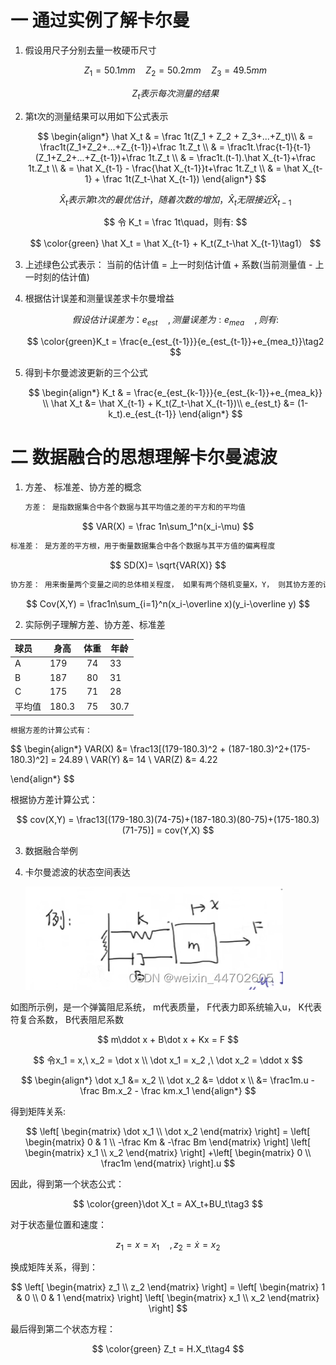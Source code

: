 # 一 通过实例了解卡尔曼

1. 假设用尺子分别去量一枚硬币尺寸

   $$
   Z_1 = 50.1mm  \quad Z_2 = 50.2mm \quad Z_3 = 49.5mm
   $$

   $$
   Z_t 表示每次测量的结果
   $$
2. 第t次的测量结果可以用如下公式表示

   $$
   \begin{align*}
   \hat X_t & =  \frac 1t(Z_1 + Z_2 + Z_3+...+Z_t)\\
            & =  \frac1t(Z_1+Z_2+...+Z_{t-1})+\frac 1t.Z_t \\
   	 & = \frac1t.\frac{t-1}{t-1}(Z_1+Z_2+...+Z_{t-1})+\frac 1t.Z_t \\
   	 & = \frac1t.(t-1).\hat X_{t-1}+\frac 1t.Z_t \\
   	 & = \hat X_{t-1} - \frac{\hat X_{t-1}}t+\frac 1t.Z_t \\
   	 & = \hat X_{t-1} + \frac 1t(Z_t-\hat X_{t-1})
   \end{align*}
   $$

   $$
   \hat X_t 表示第t次的最优估计，随着次数的增加，\hat X_t 无限接近 \hat X_{t-1}
   $$

   $$
   令 K_t = \frac 1t\quad，则有:
   $$

   $$
   \color{green} \hat X_t = \hat X_{t-1} + K_t(Z_t-\hat X_{t-1}\tag1）
   $$
3. 上述绿色公式表示： 当前的估计值 =  上一时刻估计值 + 系数(当前测量值 - 上一时刻的估计值)
4. 根据估计误差和测量误差求卡尔曼增益

   $$
   假设估计误差为：e_{est} \quad, 测量误差为: e_{mea} \quad, 则有:
   $$

   $$
   \color{green}K_t = \frac{e_{est_{t-1}}}{e_{est_{t-1}}+e_{mea_t}}\tag2
   $$
5. 得到卡尔曼滤波更新的三个公式

   $$
   \begin{align*}
   K_t & = \frac{e_{est_{k-1}}}{e_{est_{k-1}}+e_{mea_k}} \\
   \hat X_t &= \hat X_{t-1} + K_t(Z_t-\hat X_{t-1})\\
   e_{est_t} &= (1-k_t).e_{est_{t-1}}
   \end{align*}
   $$

# 二 数据融合的思想理解卡尔曼滤波

1. 方差、 标准差、协方差的概念

   ```xml
   方差： 是指数据集合中各个数据与其平均值之差的平方和的平均值
   ```

$$
VAR(X) = \frac 1n\sum_1^n(x_i-\mu)
$$

```xml
标准差： 是方差的平方根，用于衡量数据集合中各个数据与其平方值的偏离程度
```

$$
SD(X)= \sqrt{VAR(X)}
$$

```xml
协方差： 用来衡量两个变量之间的总体相关程度， 如果有两个随机变量X，Y， 则其协方差的计算公式为：
```

$$
Cov(X,Y) = \frac1n\sum_{i=1}^n(x_i-\overline x)(y_i-\overline y)
$$

2. 实际例子理解方差、协方差、标准差

| 球员   | 身高  | 体重 | 年龄 |
| :----- | ----- | :--: | ---- |
| A      | 179   |  74  | 33   |
| B      | 187   |  80  | 31   |
| C      | 175   |  71  | 28   |
| 平均值 | 180.3 |  75  | 30.7 |

    根据方差的计算公式有：

$$
\begin{align*}
VAR(X) &= \frac13[(179-180.3)^2 + (187-180.3)^2+(175-180.3)^2] = 24.89 \\
VAR(Y) &= 14 \\
VAR(Z) &= 4.22

\end{align*}
$$

根据协方差计算公式：

$$
cov(X,Y) = \frac13[(179-180.3)(74-75)+(187-180.3)(80-75)+(175-180.3)(71-75)] = cov(Y,X)
$$

3. 数据融合举例
4. 卡尔曼滤波的状态空间表达

   ![弹簧阻尼系统](../../pic/kalman.png)

如图所示例，是一个弹簧阻尼系统， m代表质量， F代表力即系统输入u， K代表符复合系数， B代表阻尼系数

$$
m\ddot x + B\dot x + Kx = F
$$

$$
令x_1 = x,\ x_2 = \dot x \\  \dot x_1 = x_2 ,\ \dot x_2 = \ddot x
$$

$$
\begin{align*}
\dot x_1 &= x_2 \\
\dot x_2 &= \ddot x \\
	 &= \frac1m.u - \frac Bm.x_2 - \frac km.x_1
\end{align*}
$$

得到矩阵关系:

$$
\left[ \begin{matrix}
   \dot x_1 \\
   \dot x_2
  \end{matrix}
  \right] = \left[
 \begin{matrix}
   0 & 1 \\
   -\frac Km & -\frac Bm 
  \end{matrix}
  \right] \left[
 \begin{matrix}
   x_1 \\
   x_2 
  \end{matrix}
  \right] +\left[
\begin{matrix}
   0 \\
   \frac1m 
  \end{matrix}
  \right].u
$$

因此，得到第一个状态公式：

$$
\color{green}\dot X_t = AX_t+BU_t\tag3
$$

对于状态量位置和速度：

$$
z_1 = x = x_1\quad , z_2 = \dot x = x_2
$$

换成矩阵关系，得到：

$$
\left[ \begin{matrix}
   z_1 \\
   z_2
  \end{matrix}
  \right] = \left[
 \begin{matrix}
   1 & 0 \\
   0 & 1 
  \end{matrix}
  \right] \left[
 \begin{matrix}
   x_1 \\
   x_2 
  \end{matrix}
  \right]
$$

最后得到第二个状态方程：

$$
\color{green} Z_t = H.X_t\tag4
$$
